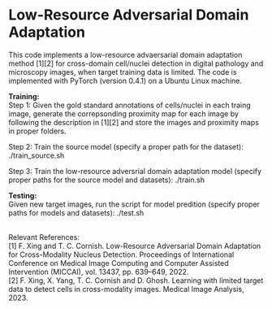 # Low-Resource Adversarial Domain Adaptation
This code implements a low-resource advaersarial domain adaptation method [1][2] for cross-domain cell/nuclei detection in digital pathology and microscopy images, when target training data is limited. The code is implemented with PyTorch (version 0.4.1) on a Ubuntu Linux machine. <br /> 


**Training:** <br /> 
Step 1: Given the gold standard annotations of cells/nuclei in each traing image, generate the correpsonding proximity map for each image by following the description in [1][2] and store the images and proximity maps in proper folders.

Step 2: Train the source model (specify a proper path for the dataset): ./train_source.sh

Step 3: Train the low-resource adversrial domain adaptation model (specify proper paths for the source model and datasets): ./train.sh


**Testing:** <br /> 
Given new target images, run the script for model predition (specify proper paths for models and datasets): ./test.sh

<br /> 
Relevant References:<br /> 
[1] F. Xing and T. C. Cornish. Low-Resource Adversarial Domain Adaptation for Cross-Modality Nucleus Detection. Proceedings of International Conference on Medical Image Computing and Computer Assisted Intervention (MICCAI), vol. 13437, pp. 639–649, 2022. <br />
[2] F. Xing, X. Yang, T. C. Cornish and D. Ghosh. Learning with limited target data to detect cells in cross-modality images. Medical Image Analysis, 2023. <br />
